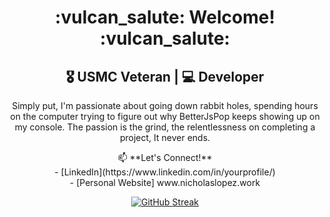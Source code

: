 


<h1 align="center">:vulcan_salute: Welcome! :vulcan_salute:	</h1>
<h2 align="center">
  🎖️ USMC Veteran | 💻 Developer
</h2>

<p align="center">
  Simply put, I'm passionate about going down rabbit holes, spending hours on the computer trying to figure out why BetterJsPop keeps showing up on my console. The passion is the grind, the relentlessness on completing a project, It never ends.
</p>

<p align="center">
  📫 **Let's Connect!**<br>
  - [LinkedIn](https://www.linkedin.com/in/yourprofile/)<br>
  - [Personal Website]
  www.nicholaslopez.work
</p>
<p align="center">
  <a href="https://git.io/streak-stats">
    <img src="https://github-readme-streak-stats.herokuapp.com?user=Lopez4163&theme=windows-dark&hide_border=true" alt="GitHub Streak" />
  </a>
</p>

